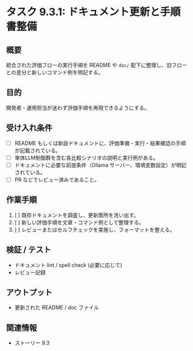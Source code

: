 # タスク 9.3.1: ドキュメント更新と手順書整備

## 概要
統合された評価フローの実行手順を README や `doc/` 配下に整理し、旧フローとの差分と新しいコマンド例を明記する。

## 目的
開発者・運用担当が迷わず評価手順を再現できるようにする。

## 受け入れ条件
- [ ] README もしくは新設ドキュメントに、評価準備・実行・結果確認の手順が記載されている。
- [ ] 単体LLM制御群を含む各比較シナリオの説明と実行例がある。
- [ ] ドキュメントに必要な前提条件（Ollama サーバー、環境変数設定）が明記されている。
- [ ] PR などでレビュー済みであること。

## 作業手順
1. [ ] 既存ドキュメントを調査し、更新箇所を洗い出す。
2. [ ] 新しい評価手順を文章・コマンド例として整理する。
3. [ ] レビューまたはセルフチェックを実施し、フォーマットを整える。

## 検証 / テスト
- ドキュメント lint / spell check (必要に応じて)
- レビュー記録

## アウトプット
- 更新された README / doc ファイル

## 関連情報
- ストーリー 9.3
